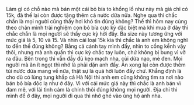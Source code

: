 Làm gì có chỗ nào mà bán một cái bỏ bía to khổng lồ như này mà giá chỉ có 15k, đã thế lại còn được tặng thêm cả nước dừa nữa. Nghe qua thì chắc chắn là mọi người cũng thấy hơi khó tin đúng không? Thế thì hôm nay cùng theo chân mình trải nghiệm con bỏ bía cực kỳ đặc biệt mà khi mua ở đây thì chắc chắn là mọi người sẽ thấy cực kỳ hời đấy. Ba size này tương ứng với mức giá là 5, 10 và 15. Và nhìn cái loại 15k kìa thì chắc là anh em không nghĩ to đến thế đúng không? Bằng cả cánh tay mình đấy, nhìn to cồng kềnh vậy thôi, nhưng mà anh quấn thì cực kỳ chắc tay luôn, chứ không bị bung vì vỡ ra đâu. Bên trong thì vẫn đầy đủ kẹo mạch nha, cùi dừa nạo, mè đen. Mọi người mà ăn ít ngọt thì nhớ là phải dặn anh đấy. Ăn xong lại còn được thêm túi nước dừa mang về nữa, thật sự là quá hời luôn đấy chứ. Khẳng định là cho dù có lùng tung khắp cả Hà Nội thì anh em cũng không tìm ra nơi nào bán bỏ bía độc lạ như ở đây. Vì với cái mức giá này thì chắc là anh bán vì đam mê, với lãi tình cảm là chính thôi đúng không mọi người. Địa chỉ thì mình để ở đây, mọi người đi qua thì nhớ ghé vào ủng hộ anh nha.